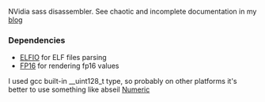 NVidia sass disassembler. See chaotic and incomplete documentation in my [blog](https://redplait.blogspot.com/search/label/cuda)

### Dependencies
* [ELFIO](https://github.com/serge1/ELFIO) for ELF files parsing
* [FP16](https://github.com/Maratyszcza/FP16) for rendering fp16 values

I used gcc built-in __uint128_t type, so probably on other platforms it's better to use something like abseil [Numeric](https://github.com/abseil/abseil-cpp/tree/master/absl/numeric)
